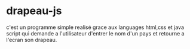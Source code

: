 # drapeau-js
c'est un programme simple realisé grace aux languages html,css et java script qui demande a l'utilisateur d'entrer le nom d'un pays et retourne a l'ecran son drapeau.
